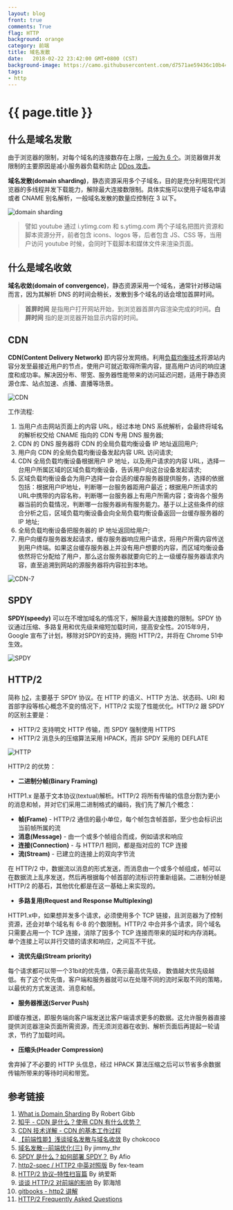 ```yaml
---
layout: blog
front: true
comments: True
flag: HTTP
background: orange
category: 前端
title: 域名发散
date:   2018-02-22 23:42:00 GMT+0800 (CST)
background-image: https://camo.githubusercontent.com/d7571ae59436c10b44b8b739ae09ee043bc78bde/687474703a2f2f696d61676573323031352e636e626c6f67732e636f6d2f626c6f672f3630383738322f3230313630342f3630383738322d32303136303430373230303030353331322d323130353734363430342e706e67
tags:
- http
---
```

# {{ page.title }}

## 什么是域名发散

由于浏览器的限制，对每个域名的连接数存在上限，[一般为 6 个](http://www.browserscope.org/?category=network)。浏览器做并发限制的主要原因是减小服务器负载和防止 [DDos 攻击](https://zh.wikipedia.org/wiki/%E9%98%BB%E6%96%B7%E6%9C%8D%E5%8B%99%E6%94%BB%E6%93%8A)。

**域名发散(domain sharding)**，静态资源采用多个子域名，目的是充分利用现代浏览器的多线程并发下载能力，解除最大连接数限制。具体实施可以使用子域名申请或者 CNAME 别名解析，一般域名发散的数量应控制在 3 以下。

![domain sharding](https://blog.stackpath.com/hubfs/Glossary/domain-sharding-1.gif?t=1519237512138)

> 譬如 youtube 通过 i.ytimg.com 和 s.ytimg.com 两个子域名把图片资源和脚本资源分开，前者包含 icons、logos 等，后者包含 JS、CSS 等，当用户访问 youtube 时候，会同时下载脚本和媒体文件来渲染页面。

## 什么是域名收敛

**域名收敛(domain of convergence)**，静态资源采用一个域名，通常针对移动端而言，因为其解析 DNS 的时间会稍长，发散到多个域名的话会增加首屏时间。

> **首屏时间** 是指用户打开网站开始，到浏览器首屏内容渲染完成的时间。**白屏时间** 指的是浏览器开始显示内容的时间。

## CDN

**CDN(Content Delivery Network)** 即内容分发网络。利用[负载均衡技术](https://zh.wikipedia.org/wiki/%E8%B4%9F%E8%BD%BD%E5%9D%87%E8%A1%A1)将源站内容分发至最接近用户的节点，使用户可就近取得所需内容，提高用户访问的响应速度和成功率。解决因分布、带宽、服务器性能带来的访问延迟问题，适用于静态资源仓库、站点加速、点播、直播等场景。

![CDN](https://i.loli.net/2018/02/25/5a92318a9e6e8.jpg)

工作流程:

1. 当用户点击网站页面上的内容 URL，经过本地 DNS 系统解析，会最终将域名的解析权交给 CNAME 指向的 CDN 专用 DNS 服务器;
2. CDN 的 DNS 服务器将 CDN 的全局负载均衡设备 IP 地址返回用户;
3. 用户向 CDN 的全局负载均衡设备发起内容 URL 访问请求;
4. CDN 全局负载均衡设备根据用户 IP 地址，以及用户请求的内容 URL，选择一台用户所属区域的区域负载均衡设备，告诉用户向这台设备发起请求;
5. 区域负载均衡设备会为用户选择一台合适的缓存服务器提供服务，选择的依据包括：根据用户IP地址，判断哪一台服务器距用户最近；根据用户所请求的URL中携带的内容名称，判断哪一台服务器上有用户所需内容；查询各个服务器当前的负载情况，判断哪一台服务器尚有服务能力。基于以上这些条件的综合分析之后，区域负载均衡设备会向全局负载均衡设备返回一台缓存服务器的 IP 地址;
6. 全局负载均衡设备把服务器的 IP 地址返回给用户;
7. 用户向缓存服务器发起请求，缓存服务器响应用户请求，将用户所需内容传送到用户终端。如果这台缓存服务器上并没有用户想要的内容，而区域均衡设备依然将它分配给了用户，那么这台服务器就要向它的上一级缓存服务器请求内容，直至追溯到网站的源服务器将内容拉到本地。

![CDN-7](https://i.loli.net/2018/02/25/5a92318a9ffb2.jpg)

## SPDY

**SPDY(speedy)** 可以在不增加域名的情况下，解除最大连接数的限制。SPDY 协议通过压缩、多路复用和优先级来缩短加载时间，提高安全性。2015年9月，Google 宣布了计划，移除对SPDY的支持，拥抱 HTTP/2，并将在 Chrome 51中生效。

![SPDY](https://camo.githubusercontent.com/d7571ae59436c10b44b8b739ae09ee043bc78bde/687474703a2f2f696d61676573323031352e636e626c6f67732e636f6d2f626c6f672f3630383738322f3230313630342f3630383738322d32303136303430373230303030353331322d323130353734363430342e706e67)

## HTTP/2

简称 [h2](https://zh.wikipedia.org/wiki/HTTP/2)，主要基于 SPDY 协议。在 HTTP 的语义、HTTP 方法、状态码、URI 和首部字段等核心概念不变的情况下，HTTP/2 实现了性能优化。HTTP/2 跟 SPDY 的区别主要是：

* HTTP/2 支持明文 HTTP 传输，而 SPDY 强制使用 HTTPS
* HTTP/2 消息头的压缩算法采用 HPACK，而非 SPDY 采用的 DEFLATE

![HTTP](http://img.mp.itc.cn/upload/20170731/1e77ec4574774711975f3bab2b339c40.jpg)

HTTP/2 的优势：

* **二进制分帧(Binary Framing)**

HTTP1.x 是基于文本协议(textual)解析。HTTP/2 将所有传输的信息分割为更小的消息和帧，并对它们采用二进制格式的编码，我们先了解几个概念：

* **帧(Frame)** - HTTP/2 通信的最小单位，每个帧包含帧首部，至少也会标识出当前帧所属的流
* **消息(Message)** - 由一个或多个帧组合而成，例如请求和响应
* **连接(Connection)** - 与 HTTP/1 相同，都是指对应的 TCP 连接
* **流(Stream)** - 已建立的连接上的双向字节流

在 HTTP/2 中，数据流以消息的形式发送，而消息由一个或多个帧组成，帧可以在数据流上乱序发送，然后再根据每个帧首部的流标识符重新组装。二进制分帧是 HTTP/2 的基石，其他优化都是在这一基础上来实现的。

* **多路复用(Request and Response Multiplexing)**

HTTP1.x中，如果想并发多个请求，必须使用多个 TCP 链接，且浏览器为了控制资源，还会对单个域名有 6-8 的个数限制。HTTP/2 中合并多个请求，同个域名只需要占用一个 TCP 连接，消除了因多个 TCP 连接而带来的延时和内存消耗。单个连接上可以并行交错的请求和响应，之间互不干扰。

* **流优先级(Stream priority)**

每个请求都可以带一个31bit的优先值，0表示最高优先级， 数值越大优先级越低。有了这个优先值，客户端和服务器就可以在处理不同的流时采取不同的策略，以最优的方式发送流、消息和帧。

* **服务器推送(Server Push)**

即缓存推送，即服务端向客户端发送比客户端请求更多的数据。这允许服务器直接提供浏览器渲染页面所需资源，而无须浏览器在收到、解析页面后再提起一轮请求，节约了加载时间。

* **压缩头(Header Compression)**

舍弃掉了不必要的 HTTP 头信息，经过 HPACK 算法压缩之后可以节省多余数据传输所带来的等待时间和带宽。

## 参考链接

1. [What is Domain Sharding](https://blog.stackpath.com/glossary/domain-sharding/) By Robert Gibb
1. [知乎 - CDN 是什么？使用 CDN 有什么优势？](https://www.zhihu.com/question/36514327?rf=37353035)
1. [CDN 技术详解 - CDN 的基本工作过程](http://book.51cto.com/art/201205/338756.htm)
1. [【前端性能】浅谈域名发散与域名收敛](https://github.com/chokcoco/cnblogsArticle/issues/1) By chokcoco
1. [域名发散--前端优化(三)](https://segmentfault.com/a/1190000004647665) By jimmy_thr
1. [SPDY 是什么？如何部署 SPDY？](http://www.geekpark.net/news/158198) By Afio
1. [http2-spec / HTTP2 中英对照版](https://github.com/fex-team/http2-spec/blob/master/HTTP2%E4%B8%AD%E8%8B%B1%E5%AF%B9%E7%85%A7%E7%89%88%2806-29%29.md) By fex-team
1. [HTTP/2 协议–特性扫盲篇](https://www.cnblogs.com/yingsmirk/p/5248506.html) By 纳爱斯
1. [谈谈 HTTP/2 对前端的影响](http://hectorguo.com/zh/http2-starter/) By 郭海旭
1. [gitbooks - http2 讲解](https://ye11ow.gitbooks.io/http2-explained/content/part1.html)
1. [HTTP/2 Frequently Asked Questions](https://http2.github.io/faq/#why-is-http2-multiplexed)
